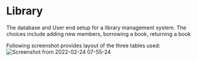 # Library
The database and User end setup for a library management system.
The choices include adding new members, borrowing a book, returning a book

Following screenshot provides layout of the three tables used:
![Screenshot from 2022-02-24 07-55-24](https://user-images.githubusercontent.com/54738808/155445511-9cdb9b13-650a-406b-9694-ff2041d32f03.png)
